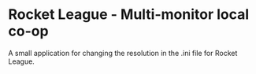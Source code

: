 # Rocket League - Multi-monitor local co-op
A small application for changing the resolution in the .ini file for Rocket League.
